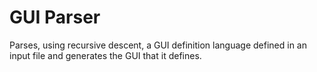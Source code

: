 # GUI Parser

Parses, using recursive descent, a GUI definition language defined in an input file and generates the GUI that it defines.
